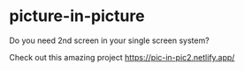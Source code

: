 # picture-in-picture

Do you need 2nd screen in your single screen system?


Check out this amazing project https://pic-in-pic2.netlify.app/


